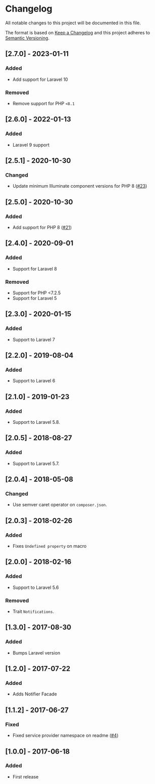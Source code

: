 # Changelog
All notable changes to this project will be documented in this file.

The format is based on [Keep a Changelog](http://keepachangelog.com/)
and this project adheres to [Semantic Versioning](http://semver.org/).

## [2.7.0] - 2023-01-11

### Added
- Add support for Laravel 10

### Removed
- Remove support for PHP `<8.1`

## [2.6.0] - 2022-01-13
### Added
- Laravel 9 support

## [2.5.1] - 2020-10-30
### Changed
- Update minimum Illuminate component versions for PHP 8 ([#23](https://github.com/nunomaduro/laravel-desktop-notifier/pull/23))

## [2.5.0] - 2020-10-30
### Added
- Add support for PHP 8 ([#21](https://github.com/nunomaduro/laravel-desktop-notifier/pull/21))

## [2.4.0] - 2020-09-01
### Added
- Support for Laravel 8

### Removed
- Support for PHP <7.2.5
- Support for Laravel 5

## [2.3.0] - 2020-01-15
### Added
- Support to Laravel 7

## [2.2.0] - 2019-08-04
### Added
- Support to Laravel 6

## [2.1.0] - 2019-01-23
### Added
- Support to Laravel 5.8.

## [2.0.5] - 2018-08-27
### Added
- Support to Laravel 5.7.

## [2.0.4] - 2018-05-08
### Changed
- Use semver caret operator on `composer.json`.

## [2.0.3] - 2018-02-26
### Added
- Fixes `Undefined property` on macro

## [2.0.0] - 2018-02-16
### Added
- Support to Laravel 5.6

### Removed
- Trait `Notifications`.

## [1.3.0] - 2017-08-30
### Added
- Bumps Laravel version

## [1.2.0] - 2017-07-22
### Added
- Adds Notifier Facade

## [1.1.2] - 2017-06-27
### Fixed
- Fixed service provider namespace on readme ([#4](https://github.com/nunomaduro/laravel-desktop-notifier/pull/4))

## [1.0.0] - 2017-06-18
### Added
- First release
